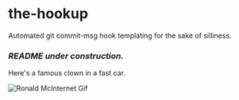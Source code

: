 # the-hookup
Automated git commit-msg hook templating for the sake of silliness.

### *README under construction.*

Here's a famous clown in a fast car.

![Ronald McInternet Gif](http://www.gifbin.com/bin/389198g6g60.gif)
